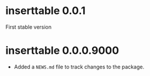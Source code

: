 # inserttable 0.0.1

First stable version

# inserttable 0.0.0.9000

* Added a `NEWS.md` file to track changes to the package.
